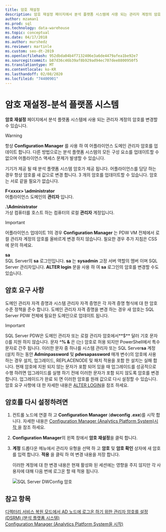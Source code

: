 ```yaml
---
title: 암호 재설정
description: 암호 재설정 페이지에서 분석 플랫폼 시스템에 사용 되는 관리자 계정의 암호를 변경할 수 있습니다.
author: mzaman1
ms.prod: sql
ms.technology: data-warehouse
ms.topic: conceptual
ms.date: 04/17/2018
ms.author: murshedz
ms.reviewer: martinle
ms.custom: seo-dt-2019
ms.openlocfilehash: 952dbda04b4f7132406e3a6de4479afea1be92e7
ms.sourcegitcommit: b87d36c46b39af8b929ad94ec707dee8800950f5
ms.translationtype: MT
ms.contentlocale: ko-KR
ms.lasthandoff: 02/08/2020
ms.locfileid: "74400901"
---
```

# <a name="password-reset---analytics-platform-system"></a>암호 재설정-분석 플랫폼 시스템
**암호 재설정** 페이지에서 분석 플랫폼 시스템에 사용 되는 관리자 계정의 암호를 변경할 수 있습니다.  
  
> [!WARNING]  
> 항상 **Configuration Manager** 를 사용 하 여 어플라이언스 도메인 관리자 암호를 업데이트 합니다. 다른 방법으로는 분석 플랫폼 시스템의 모든 구성 요소를 업데이트할 수 없으며 어플라이언스 액세스 문제가 발생할 수 있습니다.  
  
기기가 제공 될 때 분석 플랫폼 시스템 암호가 제공 됩니다. 어플라이언스를 담당 하는 경우 항상 암호를 새 값으로 변경 합니다. 3 개의 암호를 업데이트할 수 있습니다. 암호는 서로 같을 필요가 없습니다.  
  
**F<*xxxx*> \administrator**  
어플라이언스 도메인의 **관리자** 입니다.  
  
**.\Administrator**  
가상 컴퓨터를 호스트 하는 컴퓨터의 로컬 **관리자** 계정입니다.  
  
> [!IMPORTANT]  
> 어플라이언스 업데이트 1의 경우 **Configuration Manager** 는 PDW VM 전체에서 로컬 관리자 계정의 암호를 올바르게 변경 하지 않습니다. 필요한 경우 추가 지침은 CSS에 문의 하세요.  
  
**sa**  
SQL Server의 **sa** 로그인입니다. **sa** 는 **sysadmin** 고정 서버 역할의 멤버 이며 SQL Server 관리자입니다. **ALTER login** 문을 사용 하 여 **sa** 로그인의 암호를 변경할 수도 있습니다.  
  
## <a name="password-requirements"></a>암호 요구 사항  
도메인 관리자 자격 증명과 시스템 관리자 자격 증명은 각 자격 증명 형식에 대 한 암호 수준 정책을 준수 합니다. 도메인 관리자 자격 증명을 변경 하는 경우 새 암호는 SQL Server PDW 전체에 필요한 도메인으로 업데이트 됩니다.  
  
> [!IMPORTANT]  
> SQL Server PDW은 도메인 관리자 또는 로컬 관리자 암호에서**$** 달러 기호 문자 ()를 지원 하지 않습니다. 문자 **^% &** 은 (는) 암호로 허용 되지만 PowerShell에서 특수 문자로 간주 됩니다. 이러한 문자 중 하나를 시스템 관리자 또는 SQL Server**sa** 계정 (설치 하는 동안 **Adminpassword** 및 **pdwsapassword** 매개 변수)의 암호에 사용 하는 경우 설치, 업그레이드, REPLACENODE 및 패치 적용을 포함 한 설치는 실패 합니다. 현재 암호에 지원 되지 않는 문자가 포함 되어 있을 때 업그레이드를 성공적으로 수행 하려면 업그레이드를 실행 하기 전에 이러한 문자가 포함 되지 않도록 암호를 변경 합니다. 업그레이드가 완료 되 면 이러한 암호를 원래 값으로 다시 설정할 수 있습니다. 암호 요구 사항에 대 한 자세한 내용은 [ALTER LOGIN](../t-sql/statements/alter-login-transact-sql.md)을 참조 하세요.  
  
## <a name="to-reset-a-password"></a>암호를 다시 설정하려면  
  
1.  컨트롤 노드에 연결 하 고 **Configuration Manager** (**dwconfig .exe**)를 시작 합니다. 자세한 내용은 [Configuration Manager &#40;Analytics Platform System&#41;시작 ](launch-the-configuration-manager.md)을 참조 하세요.  
  
2.  **Configuration Manager**의 왼쪽 창에서 **암호 재설정**을 클릭 합니다.  
  
3.  **계정** 드롭다운 메뉴에서 관리자 유형을 선택 하 고 **암호** 및 **암호 확인** 상자에 새 암호를 입력 합니다. **적용** 을 클릭 하 여 변경 내용을 저장 합니다.  
  
    이러한 계정에 대 한 변경 내용은 현재 활성화 된 세션에는 영향을 주지 않지만 각 사용자에 대해 다음 번에 로그온 할 때 적용 됩니다.  
  
    ![SQL Server DWConfig 암호](./media/password-reset/SQL_Server_PDW_DWConfig_TopPW.png "SQL_Server_PDW_DWConfig_TopPW")  
  
## <a name="see-also"></a>참고 항목  
[디렉터리 서비스 복원 모드에서 AD 노드에 로그온 하기 위한 관리자 암호를 설정 &#40;DSRM&#41; &#40;분석 플랫폼 시스템&#41;](set-admin-password-for-logging-on-to-ad-nodes-in-directory-services-restore-mode.md)  
[Configuration Manager &#40;Analytics Platform System을 시작&#41;](launch-the-configuration-manager.md)  
  
